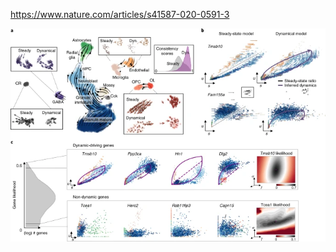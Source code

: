 

https://www.nature.com/articles/s41587-020-0591-3 

![Resolving subpopulation kinetics and identifying dynamical genes in neurogenesis.](image.png)

